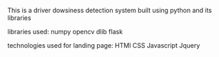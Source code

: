 This is a driver dowsiness detection system built using python and its libraries

libraries used:
numpy
opencv
dlib
flask

technologies used for landing page:
HTMl
CSS
Javascript
Jquery